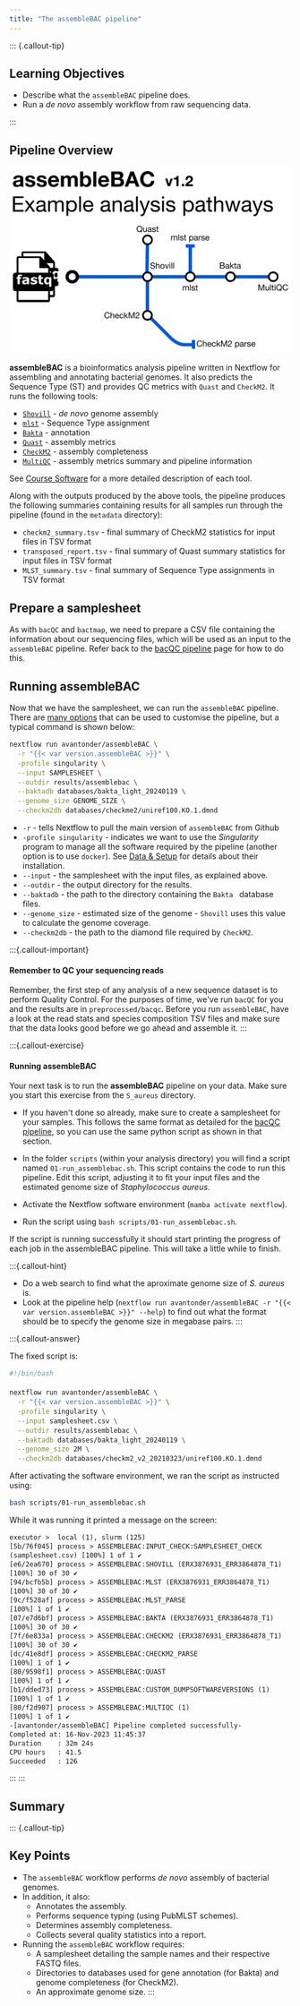 ```yaml
---
title: "The assembleBAC pipeline"
---
```


::: {.callout-tip}
## Learning Objectives

- Describe what the `assembleBAC` pipeline does.
- Run a _de novo_ assembly workflow from raw sequencing data.

:::

## Pipeline Overview

![The assembleBAC pipeline](images/assembleBAC_metromap.png)

**assembleBAC** is a bioinformatics analysis pipeline written in Nextflow for assembling and annotating bacterial genomes. It also predicts the Sequence Type (ST) and provides QC metrics with `Quast` and `CheckM2`.  It runs the following tools: 

- [`Shovill`](https://github.com/tseemann/shovill) - *de novo* genome assembly
- [`mlst`](https://github.com/tseemann/mlst) - Sequence Type assignment
- [`Bakta`](https://github.com/oschwengers/bakta) - annotation
- [`Quast`](https://quast.sourceforge.net/) - assembly metrics
- [`CheckM2`](https://github.com/chklovski/CheckM2) - assembly completeness
- [`MultiQC`](https://multiqc.info/) - assembly metrics summary and pipeline information

See [Course Software](appendices/02-course_software.md) for a more detailed description of each tool.

Along with the outputs produced by the above tools, the pipeline produces the following summaries containing results for all samples run through the pipeline (found in the `metadata` directory):

- `checkm2_summary.tsv` - final summary of CheckM2 statistics for input files in TSV format
- `transposed_report.tsv` - final summary of Quast summary statistics for input files in TSV format
- `MLST_summary.tsv` - final summary of Sequence Type assignments in TSV format

## Prepare a samplesheet

As with `bacQC` and `bactmap`, we need to prepare a CSV file containing the information about our sequencing files, which will be used as an input to the `assembleBAC` pipeline.  Refer back to the [bacQC pipeline](09-bacqc.md#prepare-a-samplesheet) page for how to do this.

## Running assembleBAC

Now that we have the samplesheet, we can run the `assembleBAC` pipeline.  There are [many options](https://github.com/avantonder/assembleBAC/blob/main/docs/parameters.md) that can be used to customise the pipeline, but a typical command is shown below:

```bash
nextflow run avantonder/assembleBAC \
  -r "{{< var version.assembleBAC >}}" \
  -profile singularity \
  --input SAMPLESHEET \
  --outdir results/assemblebac \
  --baktadb databases/bakta_light_20240119 \
  --genome_size GENOME_SIZE \
  --checkm2db databases/checkme2/uniref100.KO.1.dmnd
```

- `-r` - tells Nextflow to pull the main version of `assembleBAC` from Github
- `-profile singularity` - indicates we want to use the _Singularity_ program to manage all the software required by the pipeline (another option is to use `docker`). See [Data & Setup](../setup.md) for details about their installation.
- `--input` - the samplesheet with the input files, as explained above.
- `--outdir` - the output directory for the results.
- `--baktadb` - the path to the directory containing the `Bakta ` database files.
- `--genome_size` - estimated size of the genome - `Shovill` uses this value to calculate the genome coverage.
- `--checkm2db` - the path to the diamond file required by `CheckM2`. 

:::{.callout-important}
#### Remember to QC your sequencing reads

Remember, the first step of any analysis of a new sequence dataset is to perform Quality Control. For the purposes of time, we've run `bacQC` for you and the results are in `preprocessed/bacqc`.  Before you run `assembleBAC`, have a look at the read stats and species composition TSV files and make sure that the data looks good before we go ahead and assemble it. 
:::

:::{.callout-exercise}
#### Running assembleBAC

Your next task is to run the **assembleBAC** pipeline on your data. Make sure you start this exercise from the `S_aureus` directory.

- If you haven't done so already, make sure to create a samplesheet for your samples. 
  This follows the same format as detailed for the [bacQC pipeline](09-bacqc.md#prepare-a-samplesheet), so you can use the same python script as shown in that section.

- In the folder `scripts` (within your analysis directory) you will find a script named `01-run_assemblebac.sh`. This script contains the code to run this pipeline. 
  Edit this script, adjusting it to fit your input files and the estimated genome size of _Staphylococcus aureus_.

- Activate the Nextflow software environment (`mamba activate nextflow`).

- Run the script using `bash scripts/01-run_assemblebac.sh`.

If the script is running successfully it should start printing the progress of each job in the assembleBAC pipeline. This will take a little while to finish. <i class="fa-solid fa-mug-hot"></i>

:::{.callout-hint}
- Do a web search to find what the aproximate genome size of _S. aureus_ is.
- Look at the pipeline help (`nextflow run avantonder/assembleBAC -r "{{< var version.assembleBAC >}}" --help`) to find out what the format should be to specify the genome size in megabase pairs.
:::

:::{.callout-answer}

The fixed script is: 

```bash
#!/bin/bash

nextflow run avantonder/assembleBAC \
  -r "{{< var version.assembleBAC >}}" \
  -profile singularity \
  --input samplesheet.csv \
  --outdir results/assemblebac \
  --baktadb databases/bakta_light_20240119 \
  --genome_size 2M \
  --checkm2db databases/checkm2_v2_20210323/uniref100.KO.1.dmnd
```

After activating the software environment, we ran the script as instructed using:

```bash
bash scripts/01-run_assemblebac.sh
```

While it was running it printed a message on the screen: 

```
executor >  local (1), slurm (125)
[5b/76f045] process > ASSEMBLEBAC:INPUT_CHECK:SAMPLESHEET_CHECK (samplesheet.csv) [100%] 1 of 1 ✔
[e6/2ea670] process > ASSEMBLEBAC:SHOVILL (ERX3876931_ERR3864878_T1)              [100%] 30 of 30 ✔
[94/bcfb5b] process > ASSEMBLEBAC:MLST (ERX3876931_ERR3864878_T1)                 [100%] 30 of 30 ✔
[9c/f528af] process > ASSEMBLEBAC:MLST_PARSE                                      [100%] 1 of 1 ✔
[07/e7d6bf] process > ASSEMBLEBAC:BAKTA (ERX3876931_ERR3864878_T1)                [100%] 30 of 30 ✔
[7f/6e833a] process > ASSEMBLEBAC:CHECKM2 (ERX3876931_ERR3864878_T1)              [100%] 30 of 30 ✔
[dc/41e8df] process > ASSEMBLEBAC:CHECKM2_PARSE                                   [100%] 1 of 1 ✔
[80/9598f1] process > ASSEMBLEBAC:QUAST                                           [100%] 1 of 1 ✔
[b1/dded73] process > ASSEMBLEBAC:CUSTOM_DUMPSOFTWAREVERSIONS (1)                 [100%] 1 of 1 ✔
[80/f2d907] process > ASSEMBLEBAC:MULTIQC (1)                                     [100%] 1 of 1 ✔
-[avantonder/assembleBAC] Pipeline completed successfully-
Completed at: 16-Nov-2023 11:45:37
Duration    : 32m 24s
CPU hours   : 41.5
Succeeded   : 126
```

:::
:::

## Summary

::: {.callout-tip}
## Key Points

- The `assembleBAC` workflow performs _de novo_ assembly of bacterial genomes. 
- In addition, it also:
  - Annotates the assembly.
  - Performs sequence typing (using PubMLST schemes).
  - Determines assembly completeness.
  - Collects several quality statistics into a report.
- Running the `assembleBAC` workflow requires:
  - A samplesheet detailing the sample names and their respective FASTQ files. 
  - Directories to databases used for gene annotation (for Bakta) and genome completeness (for CheckM2).
  - An approximate genome size.
:::